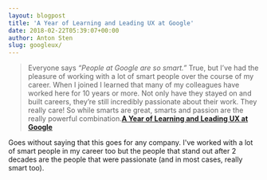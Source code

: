 ```yaml
---
layout: blogpost
title: 'A Year of Learning and Leading UX at Google'
date: 2018-02-22T05:39:07+00:00
author: Anton Sten
slug: googleux/
---
```


>Everyone says <i>“People at Google are so smart.”</i> True, but I’ve had the pleasure of working with a lot of smart people over the course of my career. When I joined I learned that many of my colleagues have worked here for 10 years or more. Not only have they stayed on and built careers, they’re still incredibly passionate about their work. They really care! So while smarts are great, smarts and passion are the really powerful combination.**[A Year of Learning and Leading UX at Google](https://medium.com/google-design/a-year-of-learning-and-leading-ux-at-google-c81577b3cb56)**

Goes without saying that this goes for any company. I've worked with a lot of smart people in my career too but the people that stand out after 2 decades are the people that were passionate (and in most cases, really smart too).
